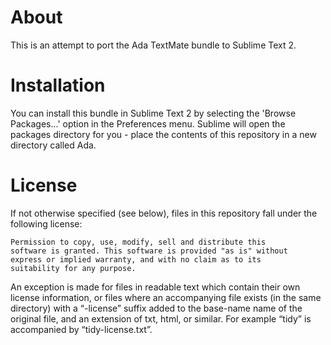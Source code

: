 # About
This is an attempt to port the Ada TextMate bundle to Sublime Text 2.

# Installation

You can install this bundle in Sublime Text 2 by selecting the 'Browse Packages...' option in the Preferences menu. Sublime will open the packages directory for you - place the contents of this repository in a new directory called Ada.

# License

If not otherwise specified (see below), files in this repository fall under the following license:

	Permission to copy, use, modify, sell and distribute this
	software is granted. This software is provided "as is" without
	express or implied warranty, and with no claim as to its
	suitability for any purpose.

An exception is made for files in readable text which contain their own license information, or files where an accompanying file exists (in the same directory) with a “-license” suffix added to the base-name name of the original file, and an extension of txt, html, or similar. For example “tidy” is accompanied by “tidy-license.txt”.